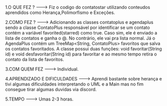 1.O QUE FEZ ? ---> Fiz o codigo do contatostar utilizando conteudos aprendidos como Herança,Polimorfismo e Exceções.


2.COMO FEZ ? ---> Adicionando as classes contatoplus e agendaplus sendo a classe ContatoPlus responsável por identificar se um contato contém a variável favorited(starred) como true. Caso sim, ele é enviado a lista de contatos e ganha o @. No contrário, ele vai pra lista normal.
Já o AgendaPlus contém um TreeMap<String, ContatoPlus> favoritos que salva os contatos favoritados. A classe possui duas funções: void favoritar(String id) e void desfavoritar(String id) para favoritar e ao mesmo tempo retira o contato da lista de favoritos.


3.COM QUEM FEZ ---> Individual.


4.APRENDIZADO E DIFICULDADES ---> Aprendi bastante sobre herança e tivi algumas dificuldades interpretando o UML e a Main mas no fim consegue tirar algumas duvidas via discord.


5.TEMPO ---> Umas 2-3 horas.
